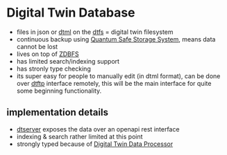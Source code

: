 # Digital Twin Database

- files in json or [dtml](dtml) on the [dtfs](dtfs) = digital twin filesystem
- continuous backup using [Quantum Safe Storage System](qsss), means data cannot be lost
- lives on top of [ZDBFS](zdbfs)
- has limited search/indexing support
- has stronly type checking
- its super easy for people to manually edit (in dtml format), can be done over [dtftp](dtftp) interface remotely, this will be the main interface for quite some beginning functionality.

## implementation details

- [dtserver](dtserver) exposes the data over an openapi rest interface
- indexing & search rather limited at this point
- strongly typed because of [Digital Twin Data Processor](dtdp.md)
